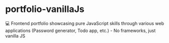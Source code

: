 # portfolio-vanillaJs
💻 Frontend portfolio showcasing pure JavaScript skills through various web applications (Password generator, Todo app, etc.) - No frameworks, just vanilla JS

